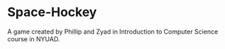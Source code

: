 # Space-Hockey
A game created by Phillip and Zyad in Introduction to Computer Science course in NYUAD.

